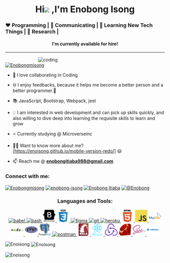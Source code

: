    
  <h1 align="center">Hi<img src="https://media.giphy.com/media/hvRJCLFzcasrR4ia7z/giphy.gif" width="30px"> ,I'm Enobong Isong</h1>
<h3 I'm+Full-Stack+Software+Developer+align="center">❤️ Programming | 🖤 Communicating | 💙 Learning New Tech Things | 🧡 Research | </h3>
 
<h4 align="center">  I'm currently available for hire! </h4>
<hr>

 
<img align="right" alt="coding" width="400" src="https://user-images.githubusercontent.com/110339348/231507103-78121d31-ef39-4ba0-b569-0d19baeabe4c.png">
<p align="left"> <a href="https://twitter.com/Enobongmisong" target="blank"><img src="https://img.shields.io/twitter/follow/Enobongmisong?logo=twitter&style=for-the-badge" alt="Enobongmisong" /></a> </p>

- 🖤 I love collaborating in Coding <br>  
 
- 🌐 I enjoy feedbacks, because it helps me become a better person and a better programmer.🧡<br>

- 📚 JavaScript, Bootstrap, Webpack, jest<br>

- 💡 I am interested in web development and 
     can pick up skills quickly, and also willing to dive deep into learning the requisite skills to learn and grow<br> 
     
- ⭐ Currently studying @ Microverseinc<br>

- 👨‍💻 Want to know more about me? <br>[https://enoisong.github.io/mobile-version-redo/] 😃
 
 
- 📫 Reach me @ **enobongitiaba988@gmail.com**
<h3 align="left">Connect with me:</h3>
<p align="left">
<a href="https://twitter.com/Enobongmisong" target="blank"><img align="center" src="https://raw.githubusercontent.com/rahuldkjain/github-profile-readme-generator/master/src/images/icons/Social/twitter.svg" alt="Enobongmisong" height="30" width="40" /></a>
<a href="https://linkedin.com/in/enobong-isong" target="blank"><img align="center" src="https://raw.githubusercontent.com/rahuldkjain/github-profile-readme-generator/master/src/images/icons/Social/linked-in-alt.svg" alt="enobong-isong" height="30" width="40" /></a> 
<a href="https://fb.com/Enobong Itiaba" target="blank"><img align="center" src="https://raw.githubusercontent.com/rahuldkjain/github-profile-readme-generator/master/src/images/icons/Social/facebook.svg" alt="Enobong Itiaba" height="30" width="40" /></a> 
<a href="https://www.hackerrank.com/@Enobongitiaba" target="blank"><img align="center" src="https://raw.githubusercontent.com/rahuldkjain/github-profile-readme-generator/master/src/images/icons/Social/hackerrank.svg" alt="@Enobong" height="30" width="40" /></a>
</p>
<h3 align="center">Languages and Tools:</h3>
<p align="center"> <a href="https://babeljs.io/" target="_blank" rel="noreferrer"> <img src="https://www.vectorlogo.zone/logos/babeljs/babeljs-icon.svg" alt="babel" width="40" height="40"/> </a> <a href="https://www.gnu.org/software/bash/" target="_blank" rel="noreferrer"> <img src="https://www.vectorlogo.zone/logos/gnu_bash/gnu_bash-icon.svg" alt="bash" width="40" height="40"/> </a> <a href="https://getbootstrap.com" target="_blank" rel="noreferrer"> <img src="https://raw.githubusercontent.com/devicons/devicon/master/icons/bootstrap/bootstrap-plain-wordmark.svg" alt="bootstrap" width="40" height="40"/> </a> <a href="https://www.w3schools.com/css/" target="_blank" rel="noreferrer"> <img src="https://raw.githubusercontent.com/devicons/devicon/master/icons/css3/css3-original-wordmark.svg" alt="css3" width="40" height="40"/> </a> <a href="https://www.figma.com/" target="_blank" rel="noreferrer"> <img src="https://www.vectorlogo.zone/logos/figma/figma-icon.svg" alt="figma" width="40" height="40"/> </a> <a href="https://git-scm.com/" target="_blank" rel="noreferrer"> <img src="https://www.vectorlogo.zone/logos/git-scm/git-scm-icon.svg" alt="git" width="40" height="40"/> </a> <a href="https://heroku.com" target="_blank" rel="noreferrer"> <img src="https://www.vectorlogo.zone/logos/heroku/heroku-icon.svg" alt="heroku" width="40" height="40"/> </a> <a href="https://www.w3.org/html/" target="_blank" rel="noreferrer"> <img src="https://raw.githubusercontent.com/devicons/devicon/master/icons/html5/html5-original-wordmark.svg" alt="html5" width="40" height="40"/> </a> <a href="https://developer.mozilla.org/en-US/docs/Web/JavaScript" target="_blank" rel="noreferrer"> <img src="https://raw.githubusercontent.com/devicons/devicon/master/icons/javascript/javascript-original.svg" alt="javascript" width="40" height="40"/> </a> <a href="https://www.mysql.com/" target="_blank" rel="noreferrer"> <img src="https://raw.githubusercontent.com/devicons/devicon/master/icons/mysql/mysql-original-wordmark.svg" alt="mysql" width="40" height="40"/> </a> <a href="https://nodejs.org" target="_blank" rel="noreferrer"> <img src="https://raw.githubusercontent.com/devicons/devicon/master/icons/nodejs/nodejs-original-wordmark.svg" alt="nodejs" width="40" height="40"/> </a> <a href="https://www.php.net" target="_blank" rel="noreferrer"> <img src="https://raw.githubusercontent.com/devicons/devicon/master/icons/php/php-original.svg" alt="php" width="40" height="40"/> </a> <a href="https://www.postgresql.org" target="_blank" rel="noreferrer"> <img src="https://raw.githubusercontent.com/devicons/devicon/master/icons/postgresql/postgresql-original-wordmark.svg" alt="postgresql" width="40" height="40"/> </a> <a href="https://postman.com" target="_blank" rel="noreferrer"> <img src="https://www.vectorlogo.zone/logos/getpostman/getpostman-icon.svg" alt="postman" width="40" height="40"/> </a> <a href="https://rubyonrails.org" target="_blank" rel="noreferrer"> <img src="https://raw.githubusercontent.com/devicons/devicon/master/icons/rails/rails-original-wordmark.svg" alt="rails" width="40" height="40"/> </a> <a href="https://reactjs.org/" target="_blank" rel="noreferrer"> <img src="https://raw.githubusercontent.com/devicons/devicon/master/icons/react/react-original-wordmark.svg" alt="react" width="40" height="40"/> </a> <a href="https://redux.js.org" target="_blank" rel="noreferrer"> <img src="https://raw.githubusercontent.com/devicons/devicon/master/icons/redux/redux-original.svg" alt="redux" width="40" height="40"/> </a> <a href="https://www.ruby-lang.org/en/" target="_blank" rel="noreferrer"> <img src="https://raw.githubusercontent.com/devicons/devicon/master/icons/ruby/ruby-original.svg" alt="ruby" width="40" height="40"/> </a> <a href="https://sass-lang.com" target="_blank" rel="noreferrer"> <img src="https://raw.githubusercontent.com/devicons/devicon/master/icons/sass/sass-original.svg" alt="sass" width="40" height="40"/> </a> <a href="https://webpack.js.org" target="_blank" rel="noreferrer"> <img src="https://raw.githubusercontent.com/devicons/devicon/d00d0969292a6569d45b06d3f350f463a0107b0d/icons/webpack/webpack-original-wordmark.svg" alt="webpack" width="40" height="40"/> </a> </p>
<p><img align="left" src="https://github-readme-stats.vercel.app/api/top-langs?username=Enoisong&show_icons=true&locale=en&layout=compact" alt="Enoisong" /></p>
<p>&nbsp;<img align="center" src="https://github-readme-stats.vercel.app/api?username=Enoisong&show_icons=true&locale=en" alt="Enoisong" /></p>
<p><img align="center" src="https://github-readme-streak-stats.herokuapp.com/?user=Enoisong&" alt="Enoisong" /></p>                 
